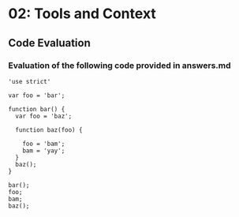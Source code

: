 # 02: Tools and Context

## Code Evaluation

### Evaluation of the following code provided in answers.md

```
'use strict'

var foo = 'bar';

function bar() {
  var foo = 'baz';

  function baz(foo) {

    foo = 'bam';
    bam = 'yay';
  }
  baz();
}

bar();
foo;
bam;
baz();

```
